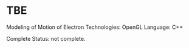 TBE
===

Modeling of Motion of Electron
Technologies: OpenGL
Language: C++

Complete Status: not complete.
